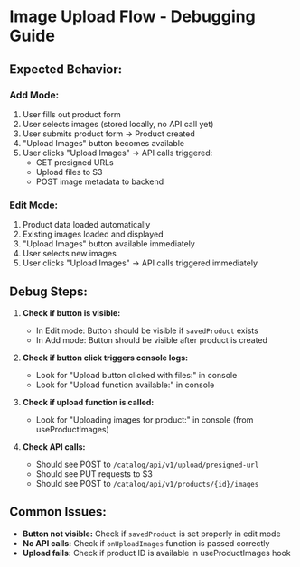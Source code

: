 # Image Upload Flow - Debugging Guide

## Expected Behavior:

### Add Mode:
1. User fills out product form
2. User selects images (stored locally, no API call yet)
3. User submits product form → Product created
4. "Upload Images" button becomes available
5. User clicks "Upload Images" → API calls triggered:
   - GET presigned URLs
   - Upload files to S3
   - POST image metadata to backend

### Edit Mode:
1. Product data loaded automatically
2. Existing images loaded and displayed
3. "Upload Images" button available immediately
4. User selects new images
5. User clicks "Upload Images" → API calls triggered immediately

## Debug Steps:

1. **Check if button is visible:**
   - In Edit mode: Button should be visible if `savedProduct` exists
   - In Add mode: Button should be visible after product is created

2. **Check if button click triggers console logs:**
   - Look for "Upload button clicked with files:" in console
   - Look for "Upload function available:" in console

3. **Check if upload function is called:**
   - Look for "Uploading images for product:" in console (from useProductImages)

4. **Check API calls:**
   - Should see POST to `/catalog/api/v1/upload/presigned-url`
   - Should see PUT requests to S3
   - Should see POST to `/catalog/api/v1/products/{id}/images`

## Common Issues:
- **Button not visible:** Check if `savedProduct` is set properly in edit mode
- **No API calls:** Check if `onUploadImages` function is passed correctly
- **Upload fails:** Check if product ID is available in useProductImages hook

